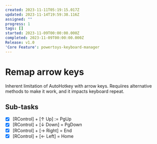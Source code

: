 ```yaml
---
created: 2023-11-11T05:19:15.017Z
updated: 2023-11-14T19:59:38.116Z
assigned: ""
progress: 1
tags: []
started: 2023-11-09T00:00:00.000Z
completed: 2023-11-09T00:00:00.000Z
Release: v1.0
'Core Feature': powertoys-keyboard-manager
---
```


# Remap arrow keys

Inherent limitation of AutoHotkey with arrow keys. Requiires alternative methods to make it work, and it impacts keyboard repeat.

## Sub-tasks

- [x] [RControl] + [↑ Up] := PgUp
- [x] [RControl] + [↓ Down] = PgDown
- [x] [RControl] + [→ Right] = End
- [x] [RControl] + [← Left] = Home
